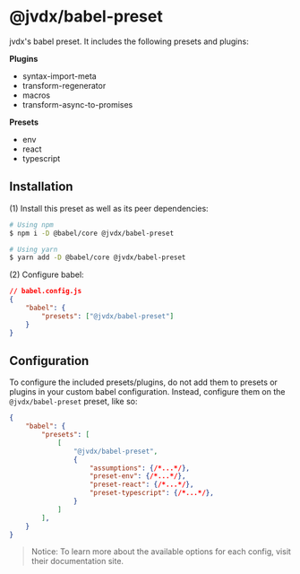 # @jvdx/babel-preset

jvdx's babel preset. It includes the following presets and plugins:

**Plugins**
- syntax-import-meta
- transform-regenerator
- macros
- transform-async-to-promises

**Presets**
- env
- react
- typescript

## Installation

(1) Install this preset as well as its peer dependencies:

```bash
# Using npm
$ npm i -D @babel/core @jvdx/babel-preset

# Using yarn
$ yarn add -D @babel/core @jvdx/babel-preset
```

(2) Configure babel:

```json
// babel.config.js
{
	"babel": {
		"presets": ["@jvdx/babel-preset"]
	}
}
```

## Configuration

To configure the included presets/plugins, do not add them to presets or
plugins in your custom babel configuration. Instead, configure them on the
`@jvdx/babel-preset` preset, like so:

```json
{
	"babel": {
		"presets": [
			[
				"@jvdx/babel-preset",
				{
					"assumptions": {/*...*/},
					"preset-env": {/*...*/},
					"preset-react": {/*...*/},
					"preset-typescript": {/*...*/},
				}
			]
		],
	}
}
```

> Notice: To learn more about the available options for each config, visit
> their documentation site.
